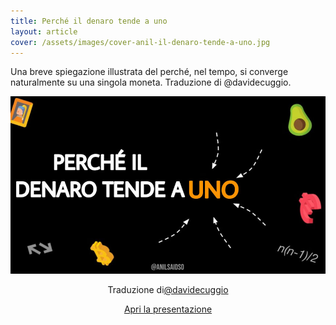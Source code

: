 ```yaml
---
title: Perché il denaro tende a uno
layout: article
cover: /assets/images/cover-anil-il-denaro-tende-a-uno.jpg
---
```


Una breve spiegazione illustrata del perché, nel tempo, si converge naturalmente su una singola moneta. Traduzione di @davidecuggio.

<!--more-->

![TeXt Theme](https://raw.githubusercontent.com/loop-btc/loop-btc.github.io/master/assets/images/cover-anil-il-denaro-tende-a-uno.jpg)


<p style="text-align: center;">Traduzione di<a href="https://twitter.com/davidecuggio" target="_blank">@davidecuggio</a></p>

<p style="text-align: center;"><a class="button button--warning button--rounded button--lg" href="/assets/risorse/Perche il denaro tende a uno_by anil - ITA by davidecuggio.pdf"><i class="fas fa-file-pdf"></i> Apri la presentazione</a></p>